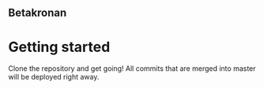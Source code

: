 Betakronan
------------

# Getting started
Clone the repository and get going! All commits that are merged into master
will be deployed right away.
